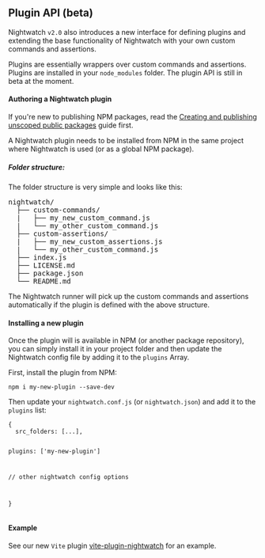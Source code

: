 ## Plugin API (beta)
Nightwatch `v2.0` also introduces a new interface for defining plugins and extending the base functionality of Nightwatch with your own custom commands and assertions. 

Plugins are essentially wrappers over custom commands and assertions. Plugins are installed in your `node_modules` folder. The plugin API is still in beta at the moment. 

#### Authoring a Nightwatch plugin
If you're new to publishing NPM packages, read the [Creating and publishing unscoped public packages](https://docs.npmjs.com/creating-and-publishing-unscoped-public-packages) guide first.

A Nightwatch plugin needs to be installed from NPM in the same project where Nightwatch is used (or as a global NPM package).

##### Folder structure:
The folder structure is very simple and looks like this:

<pre>
nightwatch/
  ├── custom-commands/
  |   ├── my_new_custom_command.js
  |   └── my_other_custom_command.js
  ├── custom-assertions/
  |   ├── my_new_custom_assertions.js
  |   └── my_other_custom_command.js
  ├── index.js
  ├── LICENSE.md
  ├── package.json
  └── README.md
</pre>

The Nightwatch runner will pick up the custom commands and assertions automatically if the plugin is defined with the above structure.

#### Installing a new plugin
Once the plugin will is available in NPM (or another package repository), you can simply install it in your project folder and then update the Nightwatch config file by adding it to the `plugins` Array.

First, install the plugin from NPM:

<div class="sample-test"><pre data-language="bash"><code class="language-bash">npm i my-new-plugin --save-dev</code></pre></div>

Then update your `nightwatch.conf.js` (or `nightwatch.json`) and add it to the `plugins` list:

<div class="sample-test"><pre data-language="javascript"><code class="language-javascript">{
  src_folders: [...],
    
  plugins: ['my-new-plugin']
  
  // other nightwatch config options

}
</code></pre></div>

#### Example
See our new `Vite` plugin [vite-plugin-nightwatch](https://github.com/nightwatchjs/vite-plugin-nightwatch) for an example.
